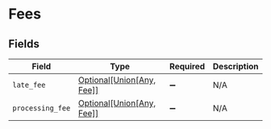 # Fees


## Fields

| Field                                                                 | Type                                                                  | Required                                                              | Description                                                           |
| --------------------------------------------------------------------- | --------------------------------------------------------------------- | --------------------------------------------------------------------- | --------------------------------------------------------------------- |
| `late_fee`                                                            | [Optional[Union[Any, Fee]]](../../models/shared/feeslatefee.md)       | :heavy_minus_sign:                                                    | N/A                                                                   |
| `processing_fee`                                                      | [Optional[Union[Any, Fee]]](../../models/shared/feesprocessingfee.md) | :heavy_minus_sign:                                                    | N/A                                                                   |